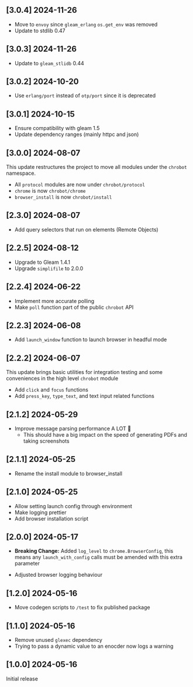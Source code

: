 ## [3.0.4] 2024-11-26

- Move to `envoy` since `gleam_erlang` `os.get_env` was removed
- Update to stdlib 0.47

## [3.0.3] 2024-11-26

- Update to `gleam_stlidb` 0.44

## [3.0.2] 2024-10-20

- Use `erlang/port` instead of `otp/port` since it is deprecated

## [3.0.1] 2024-10-15

- Ensure compatibility with gleam 1.5
- Update dependency ranges (mainly httpc and json)

## [3.0.0] 2024-08-07

This update restructures the project to move all modules under the `chrobot` namespace.

- All `protocol` modules are now under `chrobot/protocol`
- `chrome` is now `chrobot/chrome`
- `browser_install` is now `chrobot/install`

## [2.3.0] 2024-08-07

- Add query selectors that run on elements (Remote Objects)

## [2.2.5] 2024-08-12

- Upgrade to Gleam 1.4.1
- Upgrade `simplifile` to 2.0.0

## [2.2.4] 2024-06-22

- Implement more accurate polling
- Make `poll` function part of the public `chrobot` API

## [2.2.3] 2024-06-08

- Add `launch_window` function to launch browser in headful mode

## [2.2.2] 2024-06-07

This update brings basic utilities for integration testing and some conveniences in the high level `chrobot` module

- Add `click` and `focus` functions
- Add `press_key`, `type_text`, and text input related functions

## [2.1.2] 2024-05-29  

- Improve message parsing performance A LOT 🚀
  - This should have a big impact on the speed of generating PDFs and taking screenshots

## [2.1.1] 2024-05-25

- Rename the install module to browser_install 

## [2.1.0] 2024-05-25

- Allow setting launch config through environment
- Make logging prettier
- Add browser installation script

## [2.0.0] 2024-05-17

- **Breaking Change:** Added `log_level` to `chrome.BrowserConfig`, this means any `launch_with_config` calls must 
be amended with this extra parameter

- Adjusted browser logging behaviour

## [1.2.0] 2024-05-16

- Move codegen scripts to `/test` to fix published package 

## [1.1.0] 2024-05-16

- Remove unused `glexec` dependency
- Trying to pass a dynamic value to an enocder now logs a warning 

## [1.0.0] 2024-05-16

Initial release